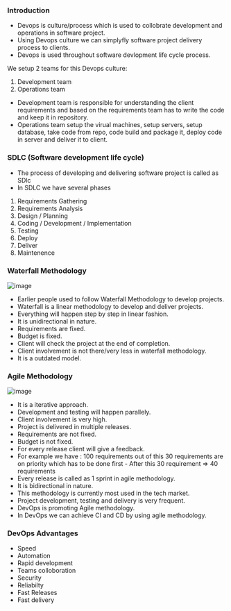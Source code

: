 ### Introduction

- Devops is culture/process which is used to collobrate development and operations in software project.
- Using Devops culture we can simplyfly software project delivery process to clients.
- Devops is used throughout software devlopment life cycle process.


We setup 2 teams for this Devops culture:
1. Development team
2. Operations team

- Development team is responsible for understanding the client requirements and based on the requirements team has to write the code and keep it in repository.
- Operations team setup the virual machines, setup servers, setup database, take code from repo, code build and package it, deploy code in server and deliver it to client.

### SDLC (Software development life cycle)

- The process of developing and delivering software project is called as SDlc
- In SDLC we have several phases
1. Requirements Gathering
2. Requirements Analysis
3. Design / Planning
4. Coding / Development / Implementation
5. Testing
6. Deploy
7. Deliver
8. Maintenence

### Waterfall Methodology 

![image](https://github.com/Abhinavcode13/DevOpsDrift-Daily/assets/126642111/202fa680-393f-417e-ae41-20a972d283ca)

- Earlier people used to follow Waterfall Methodology to develop projects.
- Waterfall is a linear methodology to develop and deliver projects.
- Everything will happen step by step in linear fashion.
- It is unidirectional in nature.
- Requirements are fixed.
- Budget is fixed.
- Client will check the project at the end of completion.
- Client involvement is not there/very less in waterfall methodology.
- It is a outdated model.

### Agile Methodology

![image](https://github.com/Abhinavcode13/DevOpsDrift-Daily/assets/126642111/1ec87058-a152-486a-92e3-49d206213440)

- It is a iterative approach.
- Development and testing will happen parallely.
- Client involvement is very high.
- Project is delivered in multiple releases.
- Requirements are not fixed.
- Budget is not fixed.
- For every release client will give a feedback.
- For example we have : 100 requirements out of this 30 requirements are on priority which has to be done first - After this 30 requirement => 40 requirements
- Every release is called as 1 sprint in agile methodology.
- It is bidirectional in nature.
- This methodology is currently most used in the tech market.
- Project development, testing and delivery is very frequent.
- DevOps is promoting Agile methodology.
- In DevOps we can achieve CI and CD by using agile methodology.

### DevOps Advantages

- Speed
- Automation
- Rapid development
- Teams colloboration
- Security
- Reliabilty
- Fast Releases
- Fast delivery
